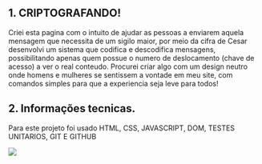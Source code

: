 ## 1. CRIPTOGRAFANDO!

Criei esta pagina com o intuito de ajudar as pessoas a enviarem aquela mensagem que necessita de um sigilo maior, por meio da cifra de Cesar desenvolvi um sistema que codifica e descodifica mensagens, possibilitando apenas quem possue o numero de deslocamento (chave de acesso) a ver o real conteudo.
Procurei criar algo com um design neutro onde homens e mulheres se sentissem a vontade em meu site, com comandos simples para que a experiencia seja leve para todos!

## 2. Informações tecnicas.

Para este projeto foi usado HTML, CSS, JAVASCRIPT, DOM, TESTES UNITARIOS, GIT E GITHUB


![](https://i.ibb.co/ygp9t5g/cifra.jpg)

